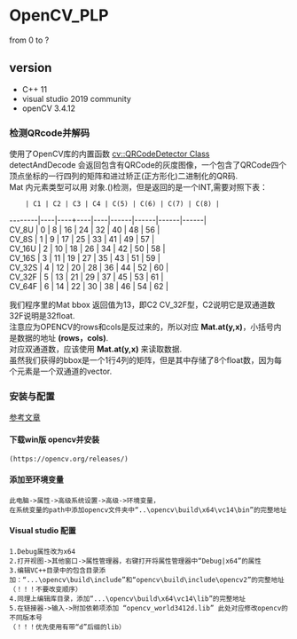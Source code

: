 # OpenCV_PLP
 from 0 to ?
## version
* C++ 11
* visual studio 2019 community
* openCV 3.4.12
### 检测QRcode并解码
使用了OpenCV库的内置函数 [cv::QRCodeDetector Class](https://docs.opencv.org/master/de/dc3/classcv_1_1QRCodeDetector.html)  
detectAndDecode 会返回包含有QRCode的灰度图像，一个包含了QRCode四个顶点坐标的一行四列的矩阵和进过矫正(正方形化)二进制化的QR码.  
Mat 内元素类型可以用 对象.()检测，但是返回的是一个INT,需要对照下表：  
 
        | C1 | C2 | C3 | C4 | C(5) | C(6) | C(7) | C(8) |  
--------|----|----+----|----|------|------|------|------|  
 CV_8U  |  0 |  8 | 16 | 24 |   32 |   40 |   48 |   56 |  
 CV_8S  |  1 |  9 | 17 | 25 |   33 |   41 |   49 |   57 |  
 CV_16U |  2 | 10 | 18 | 26 |   34 |   42 |   50 |   58 |  
 CV_16S |  3 | 11 | 19 | 27 |   35 |   43 |   51 |   59 |  
 CV_32S |  4 | 12 | 20 | 28 |   36 |   44 |   52 |   60 |  
 CV_32F |  5 | 13 | 21 | 29 |   37 |   45 |   53 |   61 |  
 CV_64F |  6 | 14 | 22 | 30 |   38 |   46 |   54 |   62 |  

我们程序里的Mat bbox 返回值为13，即C2 CV_32F型，C2说明它是双通道数 32F说明是32float.  
注意应为OPENCV的rows和cols是反过来的，所以对应 **Mat.at<float>(y,x)**，小括号内是数据的地址 **(rows，cols)**.  
对应双通道数，应该使用 **Mat.at<vec2f>(y,x)** 来读取数据.  
虽然我们获得的bbox是一个1行4列的矩阵，但是其中存储了8个float数，因为每个元素是一个双通道的vector.

### 安装与配置
[参考文章](https://www.jianshu.com/p/b47ce15a9642)
#### 下载win版 opencv并安装
    (https://opencv.org/releases/)
#### 添加至环境变量
    此电脑->属性->高级系统设置->高级->环境变量，
    在系统变量的path中添加opencv文件夹中“..\opencv\build\x64\vc14\bin”的完整地址
#### Visual studio 配置
    1.Debug属性改为x64
    2.打开视图->其他窗口->属性管理器，右键打开将属性管理器中“Debug|x64”的属性
    3.编辑VC++目录中的包含目录添加：“...\opencv\build\include”和“opencv\build\include\opencv2”的完整地址（！！！不要改变顺序）
    4.同理上编辑库目录，添加“...\opencv\build\x64\vc14\lib”的完整地址
    5.在链接器->输入->附加依赖项添加 “opencv_world3412d.lib” 此处对应修改opencv的不同版本号
    （！！！优先使用有带“d”后缀的lib）
